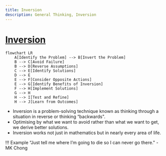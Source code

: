 ```yaml
---
title: Inversion
description: General Thinking, Inversion 
---
```


# [Inversion](https://en.wikipedia.org/wiki/Inverse_problem#Conceptual_understanding)

```mermaid
flowchart LR
    A[Identify the Problem] --> B[Invert the Problem]
    B --> C[Avoid Failure]
    B --> D[Reverse Assumptions]
    C --> E[Identify Solutions]
    D --> E
    E --> F[Consider Opposite Actions]
    E --> G[Identify Benefits of Inversion]
    F --> H[Implement Solutions]
    G --> H
    H --> I[Test and Refine]
    H --> J[Learn from Outcomes]
```

- Inversion is a problem-solving technique known as thinking through a situation in reverse or thinking “backwards".
- Optimising by what we want to avoid rather than what we want to get, we derive better solutions. 
- Inversion works not just in mathematics but in nearly every area of life. 

!!! Example 
    “Just tell me where I’m going to die so I can never go there." - MK Chong